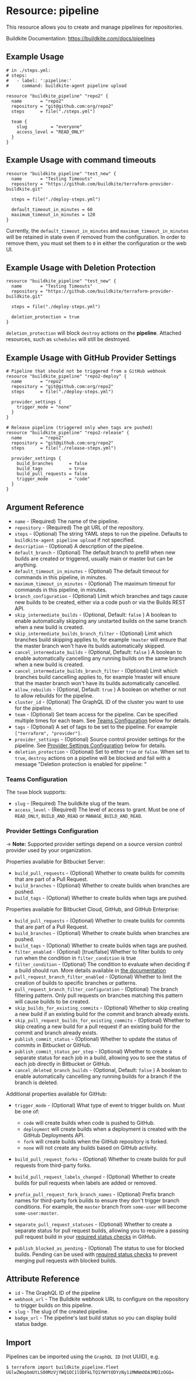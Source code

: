 # Resource: pipeline

This resource allows you to create and manage pipelines for repositories.

Buildkite Documentation: https://buildkite.com/docs/pipelines

## Example Usage

```hcl
# in ./steps.yml:
# steps:
#   - label: ':pipeline:'
#     command: buildkite-agent pipeline upload

resource "buildkite_pipeline" "repo2" {
  name       = "repo2"
  repository = "git@github.com:org/repo2"
  steps      = file("./steps.yml")

  team {
    slug         = "everyone"
    access_level = "READ_ONLY"
  }
}
```

## Example Usage with command timeouts

```hcl
resource "buildkite_pipeline" "test_new" {
  name       = "Testing Timeouts"
  repository = "https://github.com/buildkite/terraform-provider-buildkite.git"

  steps = file("./deploy-steps.yml")

  default_timeout_in_minutes = 60
  maximum_timeout_in_minutes = 120
}
```

Currently, the `default_timeout_in_minutes` and `maximum_timeout_in_minutes` will be retained in state even if removed from the configuration. In order to remove them, you must set them to `0` in either the configuration or the web UI.

## Example Usage with Deletion Protection

```hcl
resource "buildkite_pipeline" "test_new" {
  name       = "Testing Timeouts"
  repository = "https://github.com/buildkite/terraform-provider-buildkite.git"

  steps = file("./deploy-steps.yml")

  deletion_protection = true
}
```

`deletion_protection` will block `destroy` actions on the **pipeline**. Attached resources, such as `schedules` will still be destroyed.

## Example Usage with GitHub Provider Settings

```hcl
# Pipeline that should not be triggered from a GitHub webhook
resource "buildkite_pipeline" "repo2-deploy" {
  name       = "repo2"
  repository = "git@github.com:org/repo2"
  steps      = file("./deploy-steps.yml")

  provider_settings {
    trigger_mode = "none"
  }
}

# Release pipeline (triggered only when tags are pushed)
resource "buildkite_pipeline" "repo2-release" {
  name       = "repo2"
  repository = "git@github.com:org/repo2"
  steps      = file("./release-steps.yml")

  provider_settings {
    build_branches      = false
    build_tags          = true
    build_pull_requests = false
    trigger_mode        = "code"
  }
}
```

## Argument Reference

- `name` - (Required) The name of the pipeline.
- `repository` - (Required) The git URL of the repository.
- `steps` - (Optional) The string YAML steps to run the pipeline. Defaults to `buildkite-agent pipeline upload` if not specified.
- `description` - (Optional) A description of the pipeline.
- `default_branch` - (Optional) The default branch to prefill when new builds are created or triggered, usually main or master but can be anything.
- `default_timeout_in_minutes` - (Optional) The default timeout for commands in this pipeline, in minutes.
- `maximum_timeout_in_minutes` - (Optional) The maximum timeout for commands in this pipeline, in minutes.
- `branch_configuration` - (Optional) Limit which branches and tags cause new builds to be created, either via a code push or via the Builds REST API.
- `skip_intermediate_builds` - (Optional, Default: `false` ) A boolean to enable automatically skipping any unstarted builds on the same branch when a new build is created.
- `skip_intermediate_builds_branch_filter` - (Optional) Limit which branches build skipping applies to, for example `!master` will ensure that the master branch won't have its builds automatically skipped.
- `cancel_intermediate_builds` - (Optional, Default: `false` ) A boolean to enable automatically cancelling any running builds on the same branch when a new build is created.
- `cancel_intermediate_builds_branch_filter` - (Optional) Limit which branches build cancelling applies to, for example !master will ensure that the master branch won't have its builds automatically cancelled.
- `allow_rebuilds` - (Optional, Default: `true` ) A boolean on whether or not to allow rebuilds for the pipeline.
- `cluster_id` - (Optional) The GraphQL ID of the cluster you want to use for the pipeline.
- `team` - (Optional) Set team access for the pipeline. Can be specified multiple times for each team. See [Teams Configuration](#team) below for details.
- `tags` - (Optional) A set of tags to be set to the pipeline. For example `["terraform", "provider"]`.
- `provider_settings` - (Optional) Source control provider settings for the pipeline. See [Provider Settings Configuration](#provider-settings-configuration) below for details.
- `deletion_protection` - (Optional) Set to either `true` or `false`. When set to `true`, `destroy` actions on a pipeline will be blocked and fail with a message "Deletion protection is enabled for pipeline: <pipeline name>"

### Teams Configuration

The `team` block supports:

- `slug` - (Required) The buildkite slug of the team.
- `access_level` - (Required) The level of access to grant. Must be one of `READ_ONLY`, `BUILD_AND_READ` or `MANAGE_BUILD_AND_READ`.

### Provider Settings Configuration

-> **Note:** Supported provider settings depend on a source version control provider used by your organization.

Properties available for Bitbucket Server:

- `build_pull_requests` - (Optional) Whether to create builds for commits that are part of a Pull Request.
- `build_branches` - (Optional) Whether to create builds when branches are pushed.
- `build_tags` - (Optional) Whether to create builds when tags are pushed.

Properties available for Bitbucket Cloud, GitHub, and GitHub Enterprise:

- `build_pull_requests` - (Optional) Whether to create builds for commits that are part of a Pull Request.
- `build_branches` - (Optional) Whether to create builds when branches are pushed.
- `build_tags` - (Optional) Whether to create builds when tags are pushed.
- `filter_enabled` - (Optional) [true/false] Whether to filter builds to only run when the condition in `filter_condition` is true
- `filter_condition` - (Optional) The condition to evaluate when deciding if a build should run. More details available in [the documentation](https://buildkite.com/docs/pipelines/conditionals#conditionals-in-pipelines)
- `pull_request_branch_filter_enabled` - (Optional) Whether to limit the creation of builds to specific branches or patterns.
- `pull_request_branch_filter_configuration` - (Optional) The branch filtering pattern. Only pull requests on branches matching this pattern will cause builds to be created.
- `skip_builds_for_existing_commits` - (Optional) Whether to skip creating a new build if an existing build for the commit and branch already exists.
- `skip_pull_request_builds_for_existing_commits` - (Optional) Whether to skip creating a new build for a pull request if an existing build for the commit and branch already exists.
- `publish_commit_status` - (Optional) Whether to update the status of commits in Bitbucket or GitHub.
- `publish_commit_status_per_step` - (Optional) Whether to create a separate status for each job in a build, allowing you to see the status of each job directly in Bitbucket or GitHub.
- `cancel_deleted_branch_builds` - (Optional, Default: `false` ) A boolean to enable automatically cancelling any running builds for a branch if the branch is deleted.

Additional properties available for GitHub:

- `trigger_mode` - (Optional) What type of event to trigger builds on. Must be one of:

    - `code` will create builds when code is pushed to GitHub.
    - `deployment` will create builds when a deployment is created with the GitHub Deployments API.
    - `fork` will create builds when the GitHub repository is forked.
    - `none` will not create any builds based on GitHub activity.

- `build_pull_request_forks` - (Optional) Whether to create builds for pull requests from third-party forks.
- `build_pull_request_labels_changed` - (Optional) Whether to create builds for pull requests when labels are added or removed.
- `prefix_pull_request_fork_branch_names` - (Optional) Prefix branch names for third-party fork builds to ensure they don't trigger branch conditions. For example, the `master` branch from `some-user` will become `some-user:master`.
- `separate_pull_request_statuses` - (Optional) Whether to create a separate status for pull request builds, allowing you to require a passing pull request build in your [required status checks](https://help.github.com/en/articles/enabling-required-status-checks) in GitHub.
- `publish_blocked_as_pending` - (Optional) The status to use for blocked builds. Pending can be used with [required status checks](https://help.github.com/en/articles/enabling-required-status-checks) to prevent merging pull requests with blocked builds.

## Attribute Reference

- `id` - The GraphQL ID of the pipeline
- `webhook_url` - The Buildkite webhook URL to configure on the repository to trigger builds on this pipeline.
- `slug` - The slug of the created pipeline.
- `badge_url` - The pipeline's last build status so you can display build status badge.

## Import

Pipelines can be imported using the `GraphQL ID` (not UUID), e.g.

```
$ terraform import buildkite_pipeline.fleet UGlwZWxpbmUtLS00MzVjYWQ1OC1lODFkLTQ1YWYtODYzNy1iMWNmODA3MDIzOGQ=
```
